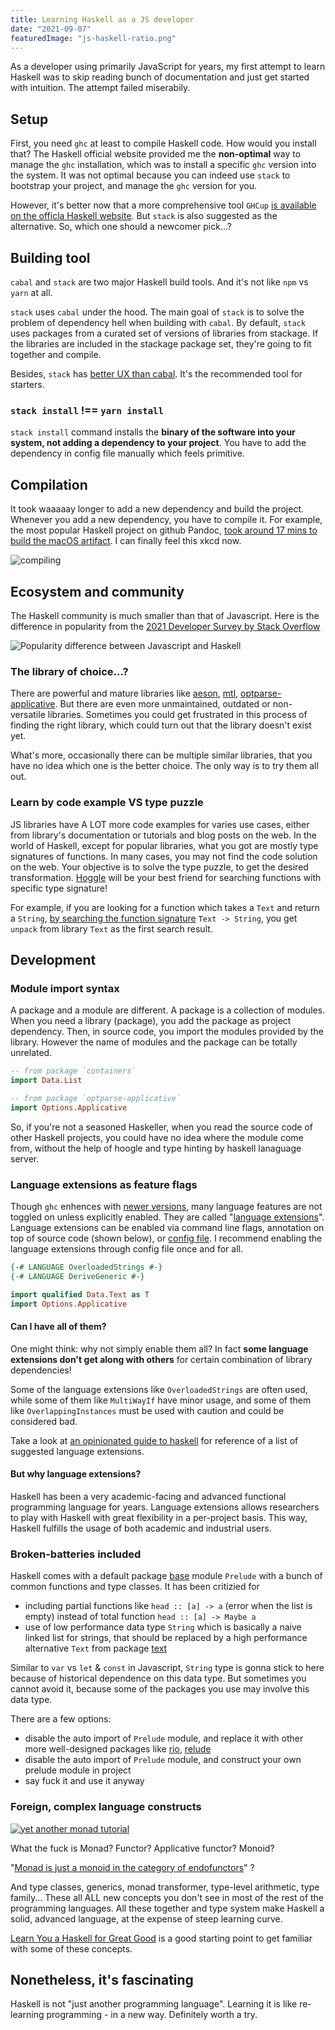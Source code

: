 ```yaml
---
title: Learning Haskell as a JS developer
date: "2021-09-07"
featuredImage: "js-haskell-ratio.png"
---
```


As a developer using primarily JavaScript for years, my first attempt to learn Haskell was to skip reading bunch of documentation and just get started with intuition. The attempt failed miserabily.

## Setup

First, you need `ghc` at least to compile Haskell code. How would you install that? The Haskell official website provided me the **non-optimal** way to manage the `ghc` installation, which was to install a specific `ghc` version into the system. It was not optimal because you can indeed use `stack` to bootstrap your project, and manage the `ghc` version for you.

However, it's better now that a more comprehensive tool `GHCup` [is available on the officla Haskell website](https://www.haskell.org/downloads/#linux-mac-freebsd). But `stack` is also suggested as the alternative. So, which one should a newcomer pick...?

## Building tool

`cabal` and `stack` are two major Haskell build tools. And it's not like `npm` vs `yarn` at all.

`stack` uses `cabal` under the hood. The main goal of `stack` is to solve the problem of dependency hell when building with `cabal`.
By default, `stack` uses packages from a curated set of versions of libraries from stackage. If the libraries are included in the stackage package set, they're going to fit together and compile.

Besides, `stack` has [better UX than cabal](https://stackoverflow.com/questions/30913145/what-is-the-difference-between-cabal-and-stack).
It's the recommended tool for starters.

### `stack install` !== `yarn install`

`stack install` command installs the **binary of the software into your system, not adding a dependency to your project**.
You have to add the dependency in config file manually which feels primitive.

## Compilation

It took waaaaay longer to add a new dependency and build the project. Whenever you add a new dependency, you have to compile it. For example, the most popular Haskell project on github Pandoc, [took around 17 mins to build the macOS artifact](https://github.com/jgm/pandoc/runs/3531295377?check_suite_focus=true). I can finally feel this xkcd now.

![compiling](./compiling.png)

## Ecosystem and community

The Haskell community is much smaller than that of Javascript. Here is the difference in popularity from the [2021 Developer Survey by Stack Overflow](https://insights.stackoverflow.com/survey/2021#programming-scripting-and-markup-languages)

![Popularity difference between Javascript and Haskell](js-haskell-ratio.png)

### The library of choice...?

There are powerful and mature libraries like [aeson](https://hackage.haskell.org/package/aeson), [mtl](https://hackage.haskell.org/package/mtl), [optparse-applicative](https://hackage.haskell.org/package/optparse-applicative). But there are even more unmaintained, outdated or non-versatile libraries. Sometimes you could get frustrated in this process of finding the right library, which could turn out that the library doesn't exist yet.

What's more, occasionally there can be multiple similar libraries, that you have no idea which one is the better choice. The only way is to try them all out.

### Learn by code example VS type puzzle

JS libraries have A LOT more code examples for varies use cases, either from library's documentation or tutorials and blog posts on the web. In the world of Haskell, except for popular libraries, what you got are mostly type signatures of functions. In many cases, you may not find the code solution on the web. Your objective is to solve the type puzzle, to get the desired transformation. [Hoggle](https://hoogle.haskell.org) will be your best friend for searching functions with specific type signature!

For example, if you are looking for a function which takes a `Text` and return a `String`, [by searching the function signature](https://hoogle.haskell.org/?hoogle=Text+-%3E+String&scope=set%3Astackage) `Text -> String`, you get `unpack` from library `Text` as the first search result.


## Development

### Module import syntax

A package and a module are different. A package is a collection of modules. When you need a library (package), you add the package as project dependency. Then, in source code, you import the modules provided by the library. However the name of modules and the package can be totally unrelated.

```hs
-- from package `containers`
import Data.List

-- from package `optparse-applicative`
import Options.Applicative
```

So, if you're not a seasoned Haskeller, when you read the source code of other Haskell projects, you could have no idea where the module come from, without the help of hoogle and type hinting by haskell lanaguage server.

### Language extensions as feature flags

Though `ghc` enhences with [newer versions](https://github.com/ghc/ghc/blob/master/libraries/base/changelog.md), many language features are not toggled on unless explicitly enabled. They are called "[language extensions](https://wiki.haskell.org/Language_extensions)".
Language extensions can be enabled via command line flags, annotation on top of source code (shown below), or [config file](https://github.com/chauchakching/just-json-server/blob/d870430eaab5820c028defc873c96f0e0835eada/package.yaml#L38). I recommend enabling the language extensions through config file once and for all.

```hs
{-# LANGUAGE OverloadedStrings #-}
{-# LANGUAGE DeriveGeneric #-}

import qualified Data.Text as T
import Options.Applicative
```

#### Can I have all of them?

One might think: why not simply enable them all? In fact **some language extensions don't get along with others** for certain combination of library dependencies!

Some of the language extensions like `OverloadedStrings` are often used, while some of them like `MultiWayIf` have minor usage, and some of them like `OverlappingInstances` must be used with caution and could be considered bad. 

Take a look at [an opinionated guide to haskell](https://lexi-lambda.github.io/blog/2018/02/10/an-opinionated-guide-to-haskell-in-2018/) for reference of a list of suggested language extensions.

#### But why language extensions?

Haskell has been a very academic-facing and advanced functional programming language for years. Language extensions allows researchers to play with Haskell with great flexibility in a per-project basis. This way, Haskell fulfills the usage of both academic and industrial users.

### Broken-batteries included

Haskell comes with a default package [base](https://hackage.haskell.org/package/base) module `Prelude` with a bunch of common functions and type classes. It has been critizied for 

* including partial functions like `head :: [a] -> a` (error when the list is empty) instead of total function `head :: [a] -> Maybe a`
* use of low performance data type `String` which is basically a naive linked list for strings, that should be replaced by a high performance alternative `Text` from package [text](https://hackage.haskell.org/package/text)

Similar to `var` vs `let` & `const` in Javascript, `String` type is gonna stick to here because of historical dependence on this data type. But sometimes you cannot avoid it, because some of the packages you use may involve this data type.

There are a few options:
  - disable the auto import of `Prelude` module, and replace it with other more well-designed packages like [rio](https://hackage.haskell.org/package/rio), [relude](https://github.com/kowainik/relude)
  - disable the auto import of `Prelude` module, and construct your own prelude module in project
  - say fuck it and use it anyway

### Foreign, complex language constructs

[![yet another monad tutorial](./Monad-tutorials-chart.png)](https://www.google.com/search?q=another+monad+tutorial)

What the fuck is Monad? Functor? Applicative functor? Monoid? 

"[Monad is just a monoid in the category of endofunctors](http://james-iry.blogspot.com/2009/05/brief-incomplete-and-mostly-wrong.html)" ?

And type classes, generics, monad transformer, type-level arithmetic, type family... These all ALL new concepts you don't see in most of the rest of the programming languages. All these together and type system make Haskell a solid, advanced language, at the expense of steep learning curve.

[Learn You a Haskell for Great Good](http://learnyouahaskell.com/) is a good starting point to get familiar with some of these concepts.

## Nonetheless, it's fascinating

Haskell is not "just another programming language". Learning it is like re-learning programming - in a new way. Definitely worth a try. 